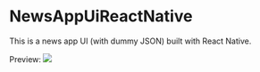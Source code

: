 # NewsAppUiReactNative
This is a news app UI (with dummy JSON) built with React Native. 

Preview:
![](preview-newsapp.gif)
